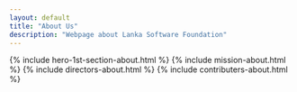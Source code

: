 ```yaml
---
layout: default
title: "About Us"
description: "Webpage about Lanka Software Foundation"
---
```


{% include hero-1st-section-about.html %}
{% include mission-about.html %}
{% include directors-about.html %}
{% include contributers-about.html %}